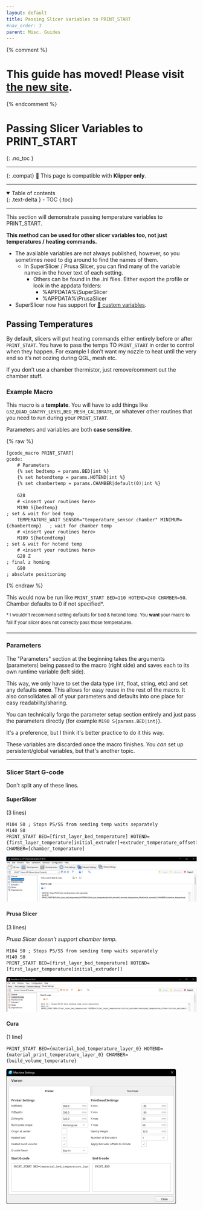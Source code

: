 ```yaml
---
layout: default
title: Passing Slicer Variables to PRINT_START
#nav_order: 3
parent: Misc. Guides
---
```

{% comment %} 
# This guide has moved! Please visit [the new site](https://ellis3dp.com/Print-Tuning-Guide/).
{% endcomment %}
# Passing Slicer Variables to PRINT_START
{: .no_toc }

---

{: .compat}
:dizzy: This page is compatible with **Klipper only**.

---
<details open markdown="block">
  <summary>
    Table of contents
  </summary>
  {: .text-delta }
- TOC
{:toc}
</details>

---

This section will demonstrate passing temperature variables to PRINT_START.

**This method can be used for other slicer variables too, not just temperatures / heating commands.**
- The available variables are not always published, however, so you sometimes need to dig around to find the names of them.
    - In SuperSlicer / Prusa Slicer, you can find many of the variable names in the hover text of each setting.
        - Others can be found in the .ini files. Either export the profile or look in the appdata folders:
            - %APPDATA%\SuperSlicer
            - %APPDATA%\PrusaSlicer
- SuperSlicer now has support for [:page_facing_up: custom variables](https://github.com/supermerill/SuperSlicer/releases/tag/2.3.57.5).


## Passing Temperatures

By default, slicers will put heating commands either entirely before or after `PRINT_START`. You have to pass the temps TO `PRINT_START` in order to control when they happen. 
For example I don’t want my nozzle to heat until the very end so it’s not oozing during QGL, mesh etc.

If you don’t use a chamber thermistor, just remove/comment out the chamber stuff. 

### Example Macro

This macro is a **template**. You will have to add things like `G32`,`QUAD_GANTRY_LEVEL`,`BED_MESH_CALIBRATE`, or whatever other routines that you need to run during your `PRINT_START`.

Parameters and variables are both **case sensitive**.

{% raw %}
```
[gcode_macro PRINT_START]
gcode:        
    # Parameters
    {% set bedtemp = params.BED|int %}
    {% set hotendtemp = params.HOTEND|int %}
    {% set chambertemp = params.CHAMBER|default(0)|int %}
    
    G28
    # <insert your routines here>
    M190 S{bedtemp}                                                              ; set & wait for bed temp
    TEMPERATURE_WAIT SENSOR="temperature_sensor chamber" MINIMUM={chambertemp}   ; wait for chamber temp
    # <insert your routines here>
    M109 S{hotendtemp}                                                           ; set & wait for hotend temp
    # <insert your routines here>
    G28 Z                                                                        ; final z homing
    G90                                                                          ; absolute positioning
```
{% endraw %}

This would now be run like `PRINT_START BED=110 HOTEND=240 CHAMBER=50`. 
Chamber defaults to 0 if not specified*.

<sup>* I wouldn't recommend setting defaults for bed & hotend temp. You **want** your macro to fail if your slicer does not correctly pass those temperatures.</sup>

---

### Parameters

The "Parameters" section at the beginning takes the arguments (parameters) being passed to the macro (right side) and saves each to its own runtime variable (left side). 

This way, we only have to set the data type (int, float, string, etc) and set any defaults **once**. This allows for easy reuse in the rest of the macro. It also consolidates all of your parameters and defaults into one place for easy readability/sharing.

You can technically forgo the parameter setup section entirely and just pass the parameters directly (for example `M190 S{params.BED|int}`).

It's a preference, but I think it's better practice to do it this way.

These variables are discarded once the macro finishes. You *can* set up persistent/global variables, but that's another topic.

---
### Slicer Start G-code

Don't split any of these lines.
#### SuperSlicer
(3 lines)
```
M104 S0 ; Stops PS/SS from sending temp waits separately
M140 S0
PRINT_START BED=[first_layer_bed_temperature] HOTEND={first_layer_temperature[initial_extruder]+extruder_temperature_offset[initial_extruder]} CHAMBER=[chamber_temperature]
```
![](./images/passing_slicer_variables/PassingVariables-SS.png) 

#### Prusa Slicer 
(3 lines)

*Prusa Slicer doesn’t support chamber temp.*
    
```
M104 S0 ; Stops PS/SS from sending temp waits separately
M140 S0
PRINT_START BED=[first_layer_bed_temperature] HOTEND=[first_layer_temperature[initial_extruder]]
```
![](./images/passing_slicer_variables/PassingVariables-PS.png) 

#### Cura
(1 line)
```
PRINT_START BED={material_bed_temperature_layer_0} HOTEND={material_print_temperature_layer_0} CHAMBER={build_volume_temperature}
```
![](./images/passing_slicer_variables/PassingVariables-Cura.png) 


